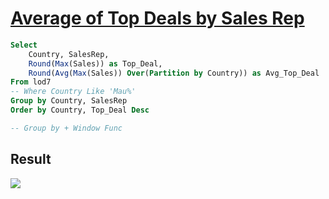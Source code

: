 # [Average of Top Deals by Sales Rep](https://public.tableau.com/app/profile/jiakun.zheng/viz/LOD7-AverageofTopDealsbySalesRep/Dashboard)

```SQL
Select 
    Country, SalesRep,
    Round(Max(Sales)) as Top_Deal,
    Round(Avg(Max(Sales)) Over(Partition by Country)) as Avg_Top_Deal
From lod7
-- Where Country Like 'Mau%'
Group by Country, SalesRep
Order by Country, Top_Deal Desc

-- Group by + Window Func
```

## Result

<div class='tableauPlaceholder' id='viz1660587248349' style='position: relative'><noscript><a href='#'><img alt=' '
                src='https:&#47;&#47;public.tableau.com&#47;static&#47;images&#47;LO&#47;LOD7-AverageofTopDealsbySalesRep&#47;Dashboard&#47;1_rss.png'
                style='border: none' /></a></noscript></div>
